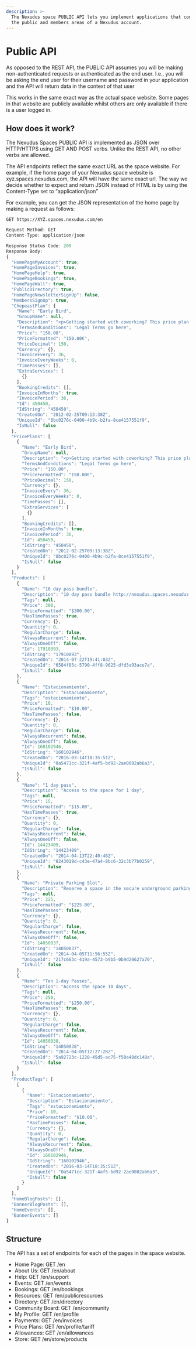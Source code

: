 ```yaml
---
description: >-
  The Nexudus space PUBLIC API lets you implement applications that connect with
  the public and members areas of a Nexudus account.
---
```


# Public API

As opposed to the REST API, the PUBLIC API assumes you will be making non-authenticated requests or authenticated as the end user. I.e., you will be asking the end user for their username and password in your application and the API will return data in the context of that user

This works in the same exact way as the actual space website. Some pages in that website are publicly available whilst others are only available if there is a user logged in.

## How does it work?

The Nexudus Spaces PUBLIC API is implemented as JSON over HTTP/HTTPS using GET AND POST verbs. Unlike the REST API, no other verbs are allowed.

The API endpoints reflect the same exact URL as the space website. For example, if the home page of your Nexudus space website is xyz.spaces.nexudus.com, the API will have the same exact url. The way we decide whether to expect and return JSON instead of HTML is by using the Content-Type set to “application/json”

For example, you can get the JSON representation of the home page by making a request as follows:

```text
GET https://XYZ.spaces.nexudus.com/en
```

```javascript
Request Method: GET
Content-Type: application/json

Response Status Code: 200
Response Body:
{
  "HomePageMyAccount": true,
  "HomePageInvoices": true,
  "HomePageHelp": true,
  "HomePageBookings": true,
  "HomePageWall": true,
  "PublicDirectory": true,
  "HomePageNewsletterSignUp": false,
  "MembersSignUp": true,
  "ChepeastPlan": {
    "Name": "Early Bird",
    "GroupName": null,
    "Description": "<p>Getting started with coworking? This price plan lets you start to experience what coworking is about.</p>\r\n<div>Includes:<br />\r\n<div>\r\n<ul>\r\n<li>5 days of access to the space a month.</li>\r\n<li>60 minutes of meeting room use a month.</li>\r\n</ul>\r\n</div>\r\n</div>",
    "TermsAndConditions": "Legal Terms go here",
    "Price": "150.00",
    "PriceFormatted": "150.00€",
    "PriceDecimal": 150,
    "Currency": {},
    "InvoiceEvery": 36,
    "InvoiceEveryWeeks": 0,
    "TimePasses": [],
    "ExtraServices": [
      {}
    ],
    "BookingCredits": [],
    "InvoiceInMonths": true,
    "InvoicePeriod": 36,
    "Id": 450450,
    "IdString": "450450",
    "CreatedOn": "2012-02-25T09:13:38Z",
    "UniqueId": "8bc0276c-0400-4b9c-b2fa-8ce4157551f9",
    "IsNull": false
  },
  "PricePlans": [
    {
      "Name": "Early Bird",
      "GroupName": null,
      "Description": "<p>Getting started with coworking? This price plan lets you start to experience what coworking is about.</p>\r\n<div>Includes:<br />\r\n<div>\r\n<ul>\r\n<li>5 days of access to the space a month.</li>\r\n<li>60 minutes of meeting room use a month.</li>\r\n</ul>\r\n</div>\r\n</div>",
      "TermsAndConditions": "Legal Terms go here",
      "Price": "150.00",
      "PriceFormatted": "150.00€",
      "PriceDecimal": 150,
      "Currency": {},
      "InvoiceEvery": 36,
      "InvoiceEveryWeeks": 0,
      "TimePasses": [],
      "ExtraServices": [
        {}
      ],
      "BookingCredits": [],
      "InvoiceInMonths": true,
      "InvoicePeriod": 36,
      "Id": 450450,
      "IdString": "450450",
      "CreatedOn": "2012-02-25T09:13:38Z",
      "UniqueId": "8bc0276c-0400-4b9c-b2fa-8ce4157551f9",
      "IsNull": false
    }
  ],
  "Products": [
    {
      "Name": "10 day pass bundle",
      "Description": "10 day pass bundle http://nexudus.spaces.nexudus.com/en/page/custom-pages",
      "Tags": null,
      "Price": 300,
      "PriceFormatted": "$300.00",
      "HasTimePasses": true,
      "Currency": {},
      "Quantity": 0,
      "RegularCharge": false,
      "AlwaysRecurrent": false,
      "AlwaysOneOff": false,
      "Id": 17910893,
      "IdString": "17910893",
      "CreatedOn": "2014-07-22T19:41:03Z",
      "UniqueId": "6584f05c-5790-4ff8-9625-dfd3a93ace7a",
      "IsNull": false
    },
    {
      "Name": "Estacionamiento",
      "Description": "Estacionamiento",
      "Tags": "estacionamiento",
      "Price": 10,
      "PriceFormatted": "$10.00",
      "HasTimePasses": false,
      "Currency": {},
      "Quantity": 0,
      "RegularCharge": false,
      "AlwaysRecurrent": false,
      "AlwaysOneOff": false,
      "Id": 160102946,
      "IdString": "160102946",
      "CreatedOn": "2016-03-14T18:35:51Z",
      "UniqueId": "0a5471cc-321f-4af5-bd92-2ae0082ab6a3",
      "IsNull": false
    },
    {
      "Name": "1 day pass",
      "Description": "Access to the space for 1 day",
      "Tags": null,
      "Price": 15,
      "PriceFormatted": "$15.00",
      "HasTimePasses": true,
      "Currency": {},
      "Quantity": 0,
      "RegularCharge": false,
      "AlwaysRecurrent": false,
      "AlwaysOneOff": false,
      "Id": 14423409,
      "IdString": "14423409",
      "CreatedOn": "2014-04-13T22:40:46Z",
      "UniqueId": "8243019d-c43e-47a4-8bc6-32c3b77b0259",
      "IsNull": false
    },
    {
      "Name": "Private Parking Slot",
      "Description": "Reserve a space in the secure underground parking.",
      "Tags": null,
      "Price": 225,
      "PriceFormatted": "$225.00",
      "HasTimePasses": false,
      "Currency": {},
      "Quantity": 0,
      "RegularCharge": false,
      "AlwaysRecurrent": false,
      "AlwaysOneOff": false,
      "Id": 14050037,
      "IdString": "14050037",
      "CreatedOn": "2014-04-05T11:56:55Z",
      "UniqueId": "217c663c-419a-4573-b9b5-0b9d20627a70",
      "IsNull": false
    },
    {
      "Name": "Ten 1-day Passes",
      "Description": "Access the space 10 days",
      "Tags": null,
      "Price": 250,
      "PriceFormatted": "$250.00",
      "HasTimePasses": true,
      "Currency": {},
      "Quantity": 0,
      "RegularCharge": false,
      "AlwaysRecurrent": false,
      "AlwaysOneOff": false,
      "Id": 14050038,
      "IdString": "14050038",
      "CreatedOn": "2014-04-05T12:27:28Z",
      "UniqueId": "5a92723c-1220-45d5-ac75-f50a48dc148a",
      "IsNull": false
    }
  ],
  "ProductTags": [
    [
      {
        "Name": "Estacionamiento",
        "Description": "Estacionamiento",
        "Tags": "estacionamiento",
        "Price": 10,
        "PriceFormatted": "$10.00",
        "HasTimePasses": false,
        "Currency": {},
        "Quantity": 0,
        "RegularCharge": false,
        "AlwaysRecurrent": false,
        "AlwaysOneOff": false,
        "Id": 160102946,
        "IdString": "160102946",
        "CreatedOn": "2016-03-14T18:35:51Z",
        "UniqueId": "0a5471cc-321f-4af5-bd92-2ae0082ab6a3",
        "IsNull": false
      }
    ]
  ],
  "HomeBlogPosts": [],
  "BannerBlogPosts": [],
  "HomeEvents": [],
  "BannerEvents": []
}
```



## Structure

The API has a set of endpoints for each of the pages in the space website.

* Home Page: GET /en
* About Us: GET /en/about
* Help: GET /en/support
* Events: GET /en/events
* Bookings: GET /en/bookings
* Resources: GET /en/publicresources
* Directory: GET /en/directory
* Community Board: GET /en/community
* My Profile: GET /en/profile
* Payments: GET /en/invoices
* Price Plans: GET /en/profile/tariff
* Allowances: GET /en/allowances
* Store: GET /en/store/products



